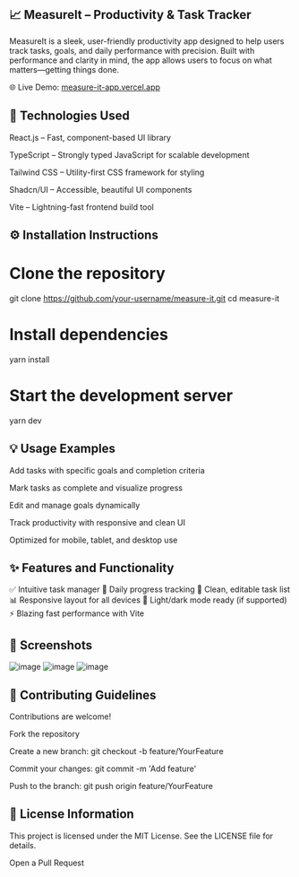 📈 MeasureIt – Productivity & Task Tracker
-------------------------------------
MeasureIt is a sleek, user-friendly productivity app designed to help users track tasks, goals, and daily performance with precision. Built with performance and clarity in mind, the app allows users to focus on what matters—getting things done.

🌐 Live Demo: [measure-it-app.vercel.app](https://measure-it-app.vercel.app/)

🚀 Technologies Used
-------------------------
React.js – Fast, component-based UI library

TypeScript – Strongly typed JavaScript for scalable development

Tailwind CSS – Utility-first CSS framework for styling

Shadcn/UI – Accessible, beautiful UI components

Vite – Lightning-fast frontend build tool

⚙️ Installation Instructions
------------------------------------
# Clone the repository
git clone https://github.com/your-username/measure-it.git
cd measure-it

# Install dependencies
yarn install

# Start the development server
yarn dev

💡 Usage Examples
-----------------------------------------
Add tasks with specific goals and completion criteria

Mark tasks as complete and visualize progress

Edit and manage goals dynamically

Track productivity with responsive and clean UI

Optimized for mobile, tablet, and desktop use


✨ Features and Functionality
------------------------------------
✅ Intuitive task manager
📅 Daily progress tracking
📝 Clean, editable task list
📊 Responsive layout for all devices
🌙 Light/dark mode ready (if supported)
⚡ Blazing fast performance with Vite


📸 Screenshots
------------------------------------
![image](https://github.com/user-attachments/assets/725f7b1e-7570-4e8e-9c21-1356d8270bd0)
![image](https://github.com/user-attachments/assets/3ebadb4f-8952-4f16-9934-9df2dc3d5cfa)
![image](https://github.com/user-attachments/assets/6c4d800c-f519-47aa-9223-dd1cc1a24fb8)

🤝 Contributing Guidelines
---------------------------------
Contributions are welcome!

Fork the repository

Create a new branch: git checkout -b feature/YourFeature

Commit your changes: git commit -m 'Add feature'

Push to the branch: git push origin feature/YourFeature

📄 License Information
----------------------------------
This project is licensed under the MIT License.
See the LICENSE file for details.

Open a Pull Request

